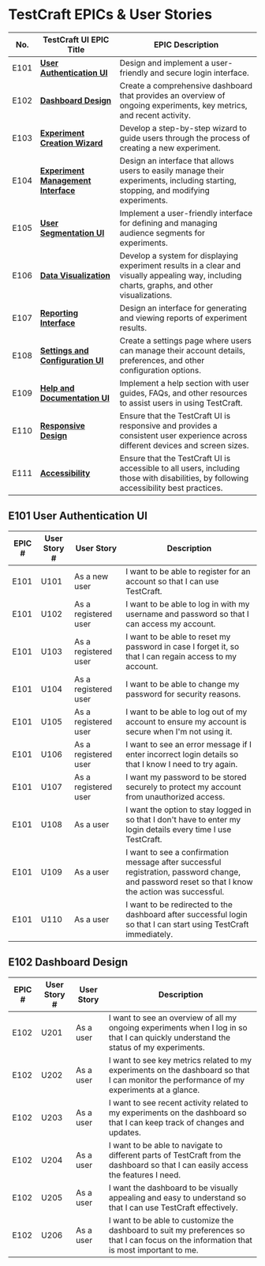 # TestCraft EPICs & User Stories

| No. | TestCraft UI EPIC Title | EPIC Description |
| --- | ------------------ |------------------ |
| E101 | **[User Authentication UI](#e101-user-authentication-ui)** | Design and implement a user-friendly and secure login interface. |
| E102 | **[Dashboard Design](#e102-dashboard-design)**| Create a comprehensive dashboard that provides an overview of ongoing experiments, key metrics, and recent activity. |
| E103 | **[Experiment Creation Wizard](#e101-user-authentication-ui)**| Develop a step-by-step wizard to guide users through the process of creating a new experiment. |
| E104 | **[Experiment Management Interface](#e101-user-authentication-ui)**| Design an interface that allows users to easily manage their experiments, including starting, stopping, and modifying experiments. |
| E105 | **[User Segmentation UI](#e101-user-authentication-ui)**| Implement a user-friendly interface for defining and managing audience segments for experiments. |
| E106 | **[Data Visualization](#e101-user-authentication-ui)**| Develop a system for displaying experiment results in a clear and visually appealing way, including charts, graphs, and other visualizations. |
| E107 | **[Reporting Interface](#e101-user-authentication-ui)**| Design an interface for generating and viewing reports of experiment results. |
| E108 | **[Settings and Configuration UI](#e101-user-authentication-ui)**| Create a settings page where users can manage their account details, preferences, and other configuration options. |
| E109 | **[Help and Documentation UI](#e101-user-authentication-ui)**| Implement a help section with user guides, FAQs, and other resources to assist users in using TestCraft. |
| E110 | **[Responsive Design](#e101-user-authentication-ui)**| Ensure that the TestCraft UI is responsive and provides a consistent user experience across different devices and screen sizes. |
| E111 | **[Accessibility](#e101-user-authentication-ui)**| Ensure that the TestCraft UI is accessible to all users, including those with disabilities, by following accessibility best practices. |

## E101 User Authentication UI

| EPIC # | User Story # | User Story | Description |
| --- | --- | --- | --- |
| E101 | U101 | As a new user | I want to be able to register for an account so that I can use TestCraft. |
| E101 | U102 | As a registered user | I want to be able to log in with my username and password so that I can access my account. |
| E101 | U103 | As a registered user | I want to be able to reset my password in case I forget it, so that I can regain access to my account. |
| E101 | U104 | As a registered user | I want to be able to change my password for security reasons. |
| E101 | U105 | As a registered user | I want to be able to log out of my account to ensure my account is secure when I'm not using it. |
| E101 | U106 | As a registered user | I want to see an error message if I enter incorrect login details so that I know I need to try again. |
| E101 | U107 | As a registered user | I want my password to be stored securely to protect my account from unauthorized access. |
| E101 | U108 | As a user | I want the option to stay logged in so that I don't have to enter my login details every time I use TestCraft. |
| E101 | U109 | As a user | I want to see a confirmation message after successful registration, password change, and password reset so that I know the action was successful. |
| E101 | U110 | As a user | I want to be redirected to the dashboard after successful login so that I can start using TestCraft immediately. |

## E102 Dashboard Design

| EPIC # | User Story # | User Story | Description |
| --- | --- | --- | --- |
| E102 | U201 | As a user | I want to see an overview of all my ongoing experiments when I log in so that I can quickly understand the status of my experiments. |
| E102 | U202 | As a user | I want to see key metrics related to my experiments on the dashboard so that I can monitor the performance of my experiments at a glance. |
| E102 | U203 | As a user | I want to see recent activity related to my experiments on the dashboard so that I can keep track of changes and updates. |
| E102 | U204 | As a user | I want to be able to navigate to different parts of TestCraft from the dashboard so that I can easily access the features I need. |
| E102 | U205 | As a user | I want the dashboard to be visually appealing and easy to understand so that I can use TestCraft effectively. |
| E102 | U206 | As a user | I want to be able to customize the dashboard to suit my preferences so that I can focus on the information that is most important to me. |


